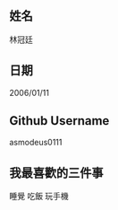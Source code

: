 姓名
----
林冠廷


日期
----
2006/01/11

Github Username
---------------
asmodeus0111


我最喜歡的三件事
---------------
睡覺 吃飯 玩手機